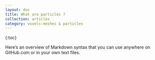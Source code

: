 ```yaml
---
layout: doc
title: What are particles ?
collection: articles
category: voxels-meshes & particles
---
```


{:toc}

Here&rsquo;s an overview of Markdown syntax that you can use anywhere on GitHub.com or in your own text files.


